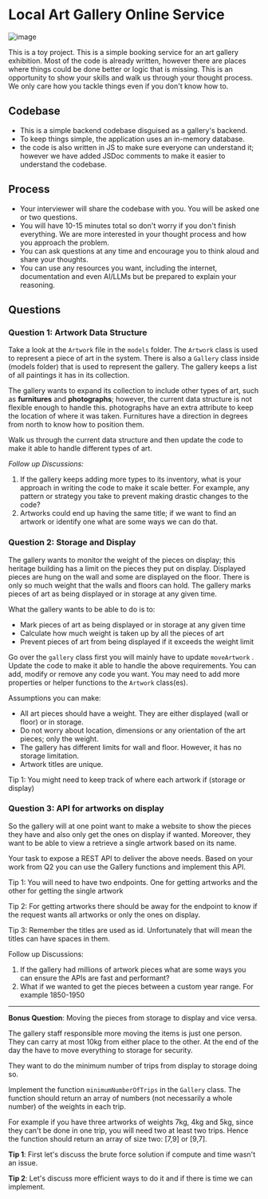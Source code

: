# Local Art Gallery Online Service

![image](https://images.unsplash.com/photo-1565799515768-2dcfd834625c?q=80&w=3619&auto=format&fit=crop&ixlib=rb-4.0.3&ixid=M3wxMjA3fDB8MHxwaG90by1wYWdlfHx8fGVufDB8fHx8fA%3D%3D)

This is a toy project. This is a simple booking service for an art gallery exhibition. Most of the code is already written, however there are places where things could be done better or logic that is missing. This is an opportunity to show your skills and walk us through your thought process. We only care how you tackle things even if you don't know how to.

## Codebase

- This is a simple backend codebase disguised as a gallery's backend.
- To keep things simple, the application uses an in-memory database.
- the code is also written in JS to make sure everyone can understand it; however we have added JSDoc comments to make it easier to understand the codebase.

## Process

- Your interviewer will share the codebase with you. You will be asked one or two questions.
- You will have 10-15 minutes total so don't worry if you don't finish everything. We are more interested in your thought process and how you approach the problem.
- You can ask questions at any time and encourage you to think aloud and share your thoughts.
- You can use any resources you want, including the internet, documentation and even AI/LLMs but be prepared to explain your reasoning.

## Questions


### Question 1: Artwork Data Structure


Take a look at the `Artwork` file in the `models` folder. The `Artwork` class is used to represent a piece of art in the system. There is also a `Gallery` class inside (models folder) that is used to represent the gallery. The gallery keeps a list of all paintings it has in its collection.

The gallery wants to expand its collection to include other types of art, such as **furnitures** and **photographs**; however, the current data structure is not flexible enough to handle this. photographs have an extra attribute to keep the location of where it was taken. Furnitures  have a direction in degrees from north to know how to position them.

Walk us through the current data structure and then update the code to make it able to handle different types of art.

*Follow up Discussions:*


1. If the gallery keeps adding more types to its inventory, what is your approach in writing the code to make it scale better. For example, any pattern or strategy you take to prevent making drastic changes to the code?
2. Artworks could end up having the same title; if we want to find an artwork or identify one what are some ways we can do that.

### Question 2: Storage and Display


The gallery wants to monitor the weight of the pieces on display; this heritage building has a limit on the pieces they put on display. Displayed pieces are hung on the wall and some are displayed on the floor. There is only so much weight that the walls and floors can hold. The gallery marks pieces of art as being displayed or in storage at any given time.

What the gallery wants to be able to do is to:


- Mark pieces of art as being displayed or in storage at any given time
- Calculate how much weight is taken up by all the pieces of art
- Prevent pieces of art from being displayed if it exceeds the weight limit

Go over the `gallery` class first you will mainly have to update `moveArtwork` . Update the code to make it able to handle the above requirements. You can add, modify or remove any code you want. You may need to add more properties or helper functions to the `Artwork` class(es).

Assumptions you can make:


- All art pieces should have a weight. They are either displayed (wall or floor) or in storage.
- Do not worry about location, dimensions or any orientation of the art pieces; only the weight.
- The gallery has different limits for wall and floor. However, it has no storage limitation.
- Artwork titles are unique.

Tip 1: You might need to keep track of where each artwork if (storage or display)

### Question 3: API for artworks on display


So the gallery will at one point want to make a website to show the pieces they have and also only get the ones on display if wanted. Moreover, they want to be able to view a retrieve a single artwork based on its name.

Your task to expose a REST API to deliver the above needs. Based on your work from Q2 you can use the Gallery functions and implement this API.

Tip 1: You will need to have two endpoints. One for getting artworks and the other for getting the single artwork

Tip 2: For getting artworks there should be away for the endpoint to know if the request wants all artworks or only the ones on display.

Tip 3: Remember the titles are used as id. Unfortunately that will mean the titles can have spaces in them.

Follow up Discussions:


1. If the gallery had millions of artwork pieces what are some ways you can ensure the APIs are fast and performant?
2. What if we wanted to get the pieces between a custom year range. For example 1850-1950


----

**Bonus Question**: Moving the pieces from storage to display and vice versa.

The gallery staff responsible more moving the items is just one person. They can carry at most 10kg from either place to the other. At the end of the day the have to move everything to storage for security.

 They want to do the minimum number of trips from display to storage doing so.

Implement the function `minimumNumberOfTrips` in the `Gallery` class. The function should return an array of numbers (not necessarily a whole number) of the weights in each trip.

For example if you have three artworks of weights 7kg, 4kg and 5kg, since they can't be done in one trip, you will need two at least two trips. Hence the function should return an array of size two: [7,9] or [9,7].

**Tip 1**: First let's discuss the brute force solution if compute and time wasn't an issue.

**Tip 2**: Let's discuss more efficient ways to do it and if there is time we can implement.
